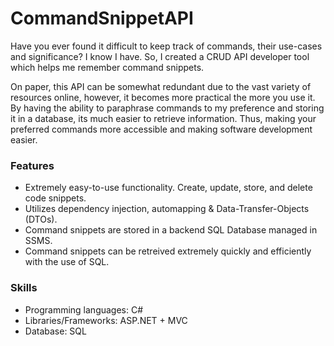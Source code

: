 # CommandSnippetAPI

Have you ever found it difficult to keep track of commands, their use-cases and significance? I know I have. So, I created a CRUD API developer tool which helps me remember command snippets.

On paper, this API can be somewhat redundant due to the vast variety of resources online, however, it becomes more practical the more you use it. By having the ability to paraphrase commands to my preference and storing it in a database, its much easier to retrieve information. Thus, making your preferred commands more accessible and making software development easier. 

### Features

- Extremely easy-to-use functionality. Create, update, store, and delete code snippets.
- Utilizes dependency injection, automapping & Data-Transfer-Objects (DTOs).
- Command snippets are stored in a backend SQL Database managed in SSMS.
- Command snippets can be retreived extremely quickly and efficiently with the use of SQL.

### Skills

- Programming languages: C#
- Libraries/Frameworks: ASP.NET + MVC
- Database: SQL
